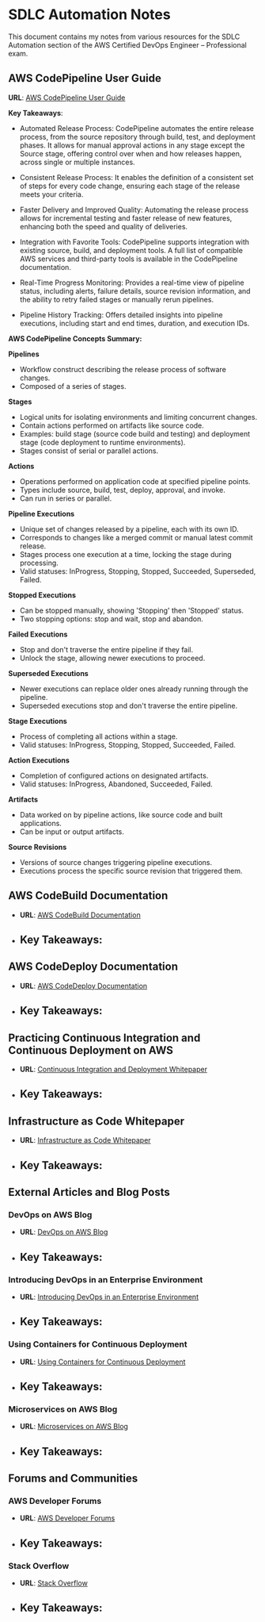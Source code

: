 # SDLC Automation Notes

This document contains my notes from various resources for the SDLC Automation section of the AWS Certified DevOps Engineer – Professional exam.

## AWS CodePipeline User Guide
**URL**: [AWS CodePipeline User Guide](https://docs.aws.amazon.com/codepipeline/latest/userguide/welcome.html)

**Key Takeaways**:

- Automated Release Process: CodePipeline automates the entire release process, from the source repository through build, test, and deployment phases. It allows for manual approval actions in any stage except the Source stage, offering control over when and how releases happen, across single or multiple instances.

- Consistent Release Process: It enables the definition of a consistent set of steps for every code change, ensuring each stage of the release meets your criteria.

- Faster Delivery and Improved Quality: Automating the release process allows for incremental testing and faster release of new features, enhancing both the speed and quality of deliveries.

- Integration with Favorite Tools: CodePipeline supports integration with existing source, build, and deployment tools. A full list of compatible AWS services and third-party tools is available in the CodePipeline documentation.

- Real-Time Progress Monitoring: Provides a real-time view of pipeline status, including alerts, failure details, source revision information, and the ability to retry failed stages or manually rerun pipelines.

- Pipeline History Tracking: Offers detailed insights into pipeline executions, including start and end times, duration, and execution IDs.

**AWS CodePipeline Concepts Summary:**

**Pipelines**
- Workflow construct describing the release process of software changes.
- Composed of a series of stages.

**Stages**
- Logical units for isolating environments and limiting concurrent changes.
- Contain actions performed on artifacts like source code.
- Examples: build stage (source code build and testing) and deployment stage (code deployment to runtime environments).
- Stages consist of serial or parallel actions.

**Actions**
- Operations performed on application code at specified pipeline points.
- Types include source, build, test, deploy, approval, and invoke.
- Can run in series or parallel.

**Pipeline Executions**
- Unique set of changes released by a pipeline, each with its own ID.
- Corresponds to changes like a merged commit or manual latest commit release.
- Stages process one execution at a time, locking the stage during processing.
- Valid statuses: InProgress, Stopping, Stopped, Succeeded, Superseded, Failed.

**Stopped Executions**
- Can be stopped manually, showing 'Stopping' then 'Stopped' status.
- Two stopping options: stop and wait, stop and abandon.

**Failed Executions**
- Stop and don't traverse the entire pipeline if they fail.
- Unlock the stage, allowing newer executions to proceed.

**Superseded Executions**
- Newer executions can replace older ones already running through the pipeline.
- Superseded executions stop and don't traverse the entire pipeline.

**Stage Executions**
- Process of completing all actions within a stage.
- Valid statuses: InProgress, Stopping, Stopped, Succeeded, Failed.

**Action Executions**
- Completion of configured actions on designated artifacts.
- Valid statuses: InProgress, Abandoned, Succeeded, Failed.

**Artifacts**
- Data worked on by pipeline actions, like source code and built applications.
- Can be input or output artifacts.

**Source Revisions**
- Versions of source changes triggering pipeline executions.
- Executions process the specific source revision that triggered them.


## AWS CodeBuild Documentation
- **URL**: [AWS CodeBuild Documentation](https://docs.aws.amazon.com/codebuild/latest/userguide/welcome.html)
- **Key Takeaways**:
  - 


## AWS CodeDeploy Documentation
- **URL**: [AWS CodeDeploy Documentation](https://docs.aws.amazon.com/codedeploy/latest/userguide/welcome.html)
- **Key Takeaways**:
  - 

## Practicing Continuous Integration and Continuous Deployment on AWS
- **URL**: [Continuous Integration and Deployment Whitepaper](https://aws.amazon.com/whitepapers/practicing-continuous-integration-continuous-deployment-using-aws/)
- **Key Takeaways**:
  - 

## Infrastructure as Code Whitepaper
- **URL**: [Infrastructure as Code Whitepaper](https://d1.awsstatic.com/whitepapers/DevOps/infrastructure-as-code.pdf)
- **Key Takeaways**:
  - 

## External Articles and Blog Posts

### DevOps on AWS Blog
- **URL**: [DevOps on AWS Blog](https://aws.amazon.com/blogs/devops/)
- **Key Takeaways**:
  - 

### Introducing DevOps in an Enterprise Environment
- **URL**: [Introducing DevOps in an Enterprise Environment](https://www.thoughtworks.com/insights/blog/introducing-devops-enterprise-environment)
- **Key Takeaways**:
  - 

### Using Containers for Continuous Deployment
- **URL**: [Using Containers for Continuous Deployment](https://www.infoq.com/articles/Continuous-Deployment-Containers/)
- **Key Takeaways**:
  - 

### Microservices on AWS Blog
- **URL**: [Microservices on AWS Blog](https://aws.amazon.com/blogs/compute/microservices-on-aws/)
- **Key Takeaways**:
  - 

## Forums and Communities

### AWS Developer Forums
- **URL**: [AWS Developer Forums](https://forums.aws.amazon.com/)
- **Key Takeaways**:
  - 

### Stack Overflow
- **URL**: [Stack Overflow](https://stackoverflow.com/questions/tagged/aws-codepipeline+aws-codecommit+aws-codedeploy)
- **Key Takeaways**:
  - 

